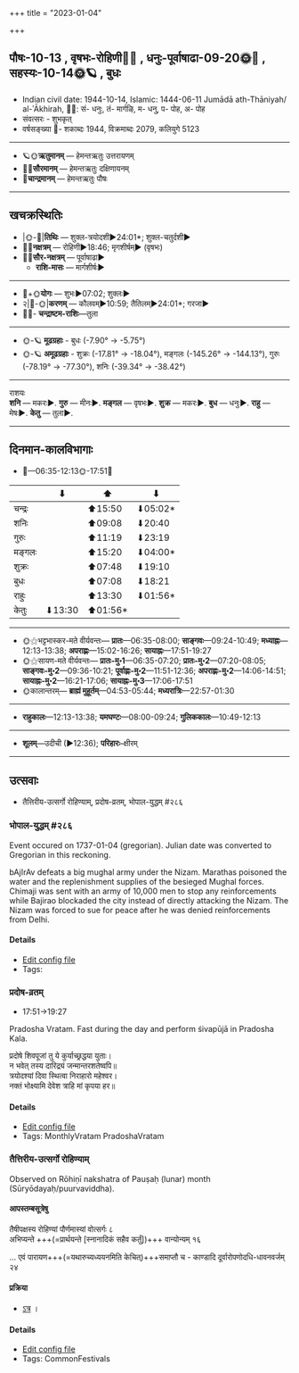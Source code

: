 +++
title = "2023-01-04"

+++
## पौषः-10-13  ,  वृषभः-रोहिणी🌛🌌  ,  धनुः-पूर्वाषाढा-09-20🌞🌌  ,  सहस्यः-10-14🌞🪐  ,  बुधः
- Indian civil date: 1944-10-14, Islamic: 1444-06-11 Jumādā ath-Thāniyah/ al-ʾĀkhirah, 🌌🌞: सं- धनुः, तं- मार्गऴि, म- धनु, प- पोह, अ- पोह
- संवत्सरः - शुभकृत्
- वर्षसङ्ख्या 🌛- शकाब्दः 1944, विक्रमाब्दः 2079, कलियुगे 5123
___________________
- 🪐🌞**ऋतुमानम्** — हेमन्तऋतुः उत्तरायणम्
- 🌌🌞**सौरमानम्** — हेमन्तऋतुः दक्षिणायनम्
- 🌛**चान्द्रमानम्** — हेमन्तऋतुः पौषः
___________________


## खचक्रस्थितिः
- |🌞-🌛|**तिथिः** — शुक्ल-त्रयोदशी►24:01*; शुक्ल-चतुर्दशी►  
- 🌌🌛**नक्षत्रम्** — रोहिणी►18:46; मृगशीर्षम्► (वृषभः)  
- 🌌🌞**सौर-नक्षत्रम्** — पूर्वाषाढा►  
  - **राशि-मासः** — मार्गशीर्षः► 
___________________
- 🌛+🌞**योगः** — शुभः►07:02; शुक्लः►  
- २|🌛-🌞|**करणम्** — कौलवम्►10:59; तैतिलम्►24:01*; गरजा►  
- 🌌🌛- **चन्द्राष्टम-राशिः**—तुला  
___________________
- 🌞-🪐 **मूढग्रहाः** - बुधः (-7.90° → -5.75°)
- 🌞-🪐 **अमूढग्रहाः** - शुक्रः (-17.81° → -18.04°), मङ्गलः (-145.26° → -144.13°), गुरुः (-78.19° → -77.30°), शनिः (-39.34° → -38.42°)
___________________
राशयः  
**शनि** — मकरः►. **गुरु** — मीनः►. **मङ्गल** — वृषभः►. **शुक्र** — मकरः►. **बुध** — धनुः►. **राहु** — मेषः►. **केतु** — तुला►. 
___________________


## दिनमान-कालविभागाः
- 🌅—06:35-12:13🌞-17:51🌇  

|      |⬇     |⬆     |⬇     |
|------|-----|-----|------|
|चन्द्रः|     |⬆15:50 |⬇05:02*|
|शनिः   |     |⬆09:08 |⬇20:40 |
|गुरुः  |     |⬆11:19 |⬇23:19 |
|मङ्गलः |     |⬆15:20 |⬇04:00*|
|शुक्रः |     |⬆07:48 |⬇19:10 |
|बुधः   |     |⬆07:08 |⬇18:21 |
|राहुः  |     |⬆13:30 |⬇01:56*|
|केतुः  |⬇13:30 |⬆01:56*|     |
___________________
- 🌞⚝भट्टभास्कर-मते वीर्यवन्तः— **प्रातः**—06:35-08:00; **साङ्गवः**—09:24-10:49; **मध्याह्नः**—12:13-13:38; **अपराह्णः**—15:02-16:26; **सायाह्नः**—17:51-19:27  
- 🌞⚝सायण-मते वीर्यवन्तः— **प्रातः-मु॰1**—06:35-07:20; **प्रातः-मु॰2**—07:20-08:05; **साङ्गवः-मु॰2**—09:36-10:21; **पूर्वाह्णः-मु॰2**—11:51-12:36; **अपराह्णः-मु॰2**—14:06-14:51; **सायाह्नः-मु॰2**—16:21-17:06; **सायाह्नः-मु॰3**—17:06-17:51  
- 🌞कालान्तरम्— **ब्राह्मं मुहूर्तम्**—04:53-05:44; **मध्यरात्रिः**—22:57-01:30  
___________________
- **राहुकालः**—12:13-13:38; **यमघण्टः**—08:00-09:24; **गुलिककालः**—10:49-12:13  
___________________
- **शूलम्**—उदीची (►12:36); **परिहारः**–क्षीरम्  
___________________

## उत्सवाः
- तैत्तिरीय-उत्सर्गो रोहिण्याम्, प्रदोष-व्रतम्, भोपाल-युद्धम् #२८६
### भोपाल-युद्धम् #२८६

Event occured on 1737-01-04 (gregorian). Julian date was converted to Gregorian in this reckoning. 

bAjIrAv defeats a big mughal army under the Nizam. Marathas poisoned the water and the replenishment supplies of the besieged Mughal forces. Chimaji was sent with an army of 10,000 men to stop any reinforcements while Bajirao blockaded the city instead of directly attacking the Nizam. The Nizam was forced to sue for peace after he was denied reinforcements from Delhi.

#### Details
- [Edit config file](https://github.com/jyotisham/adyatithi/blob/master/mahApuruSha/xatra-later/julian/day/12/24/bhopAl-yuddham.toml)
- Tags: 


### प्रदोष-व्रतम्
- 17:51→19:27



Pradosha Vratam. Fast during the day and perform śivapūjā in Pradosha Kala.

प्रदोषे  शिवपूजां  तु  ये  कुर्याच्छ्रद्धया  युताः।  
न  भवेत्  तस्य  दारिद्र्यं  जन्मान्तरशतेष्वपि॥  
त्रयोदश्यां दिवा स्थित्वा निराहारो महेश्वर।  
नक्तं भोक्ष्यामि देवेश त्राहि मां कृपया हर॥



#### Details
- [Edit config file](https://github.com/jyotisham/adyatithi/blob/master/time_focus/monthly/pradoSha/description_only/pradOSa-vratam.toml)
- Tags: MonthlyVratam PradoshaVratam


### तैत्तिरीय-उत्सर्गो रोहिण्याम्

Observed on Rōhiṇī nakshatra of Pauṣaḥ (lunar) month (Sūryōdayaḥ/puurvaviddha). 

#### आपस्तम्बसूत्रेषु
तैषीपक्षस्य रोहिण्यां पौर्णमास्यां वोत्सर्गः ८  
अभिप्यन्ते +++(=प्रार्थयन्ते [स्नानादिकं सहैव कर्तुं])+++ वान्योन्यम् १६

… एवं पारायण+++(=यथारुच्यध्ययनमिति केचित्)+++समाप्तौ च - काण्डादि दूर्वारोपणोदधि-धावनवर्जम् २४


#### प्रक्रिया 
- [ऽत्र](https://vishvasa.github.io/vedAH_yajuH/taittirIyam/sUtram/ApastambaH/gRhyam/karmANi/adhyayana-vrataani/utsargaH/) ।

#### Details
- [Edit config file](https://github.com/jyotisham/adyatithi/blob/master/gRhya/Apastamba/lunar_month/nakshatra/10/04/taittirIya-utsargo_rohiNyAm.toml)
- Tags: CommonFestivals


